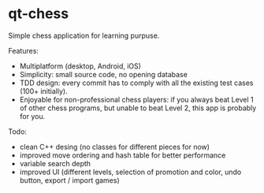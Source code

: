 # qt-chess
Simple chess application for learning purpuse.

Features:
- Multiplatform (desktop, Android, iOS)
- Simplicity: small source code, no opening database
- TDD design: every commit has to comply with all the existing test cases (100+ initially).
- Enjoyable for non-professional chess players: if you always beat Level 1 of other chess programs, but unable to beat Level 2, this app is probably for you.

Todo:
- clean C++ desing (no classes for different pieces for now)
- improved move ordering and hash table for better performance
- variable search depth
- improved UI (different levels, selection of promotion and color, undo button, export / import games)

